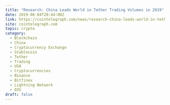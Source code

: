 ```yaml
---
title: "Research: China Leads World in Tether Trading Volumes in 2019"
date: 2019-06-04T20:44:00Z
link: https://cointelegraph.com/news/research-china-leads-world-in-tether-trading-volumes-in-2019?utm_medium=RSS&utm_source=hune
site: cointelegraph.com
topic: crypto
category:
  - Blockchain
  - China
  - Cryptocurrency Exchange
  - Stablecoin
  - Tether
  - Trading
  - USA
  - Cryptocurrencies
  - Binance
  - Bitfinex
  - Lightning Network
  - EOS
draft: false
---
```


